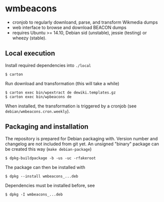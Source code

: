 # wmbeacons

* cronjob to regularly downloand, parse, and transform Wikmedia dumps
* web interface to browse and download BEACON dumps
* requires Ubuntu >= 14.10, Debian sid (unstable), jessie (testing) or
  wheezy (stable).

## Local execution

Install required dependencies into `./local`

    $ carton

Run download and transformation (this will take a while)

    $ carton exec bin/wpextract de dewiki.templates.gz
    $ carton exec bin/wpbeacons de

When installed, the transformation is triggered by a cronjob (see
`debian/wmbeacons.cron.weekly`).

## Packaging and installation

The repository is prepared for Debian packaging with. Version number and
changelog are not included from git yet.  An unsigned "binary" package can be
created this way (`make debian-package`)

    $ dpkg-buildpackage -b -us -uc -rfakeroot

The package can then be installed with

    $ dpkg --install wmbeacons_...deb

Dependencies must be installed before, see 

    $ dpkg -I wmbeacons_...deb

